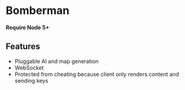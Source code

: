 # Bomberman

**Require Node 5+**

## Features

- Pluggable AI and map generation
- WebSocket
- Protected from cheating because client only renders content and sending keys
